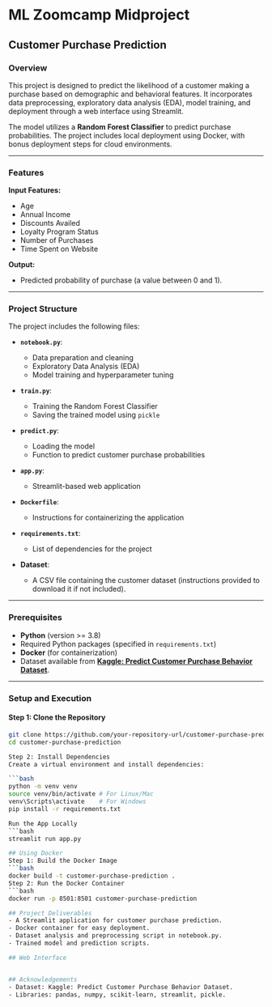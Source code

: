 # ML Zoomcamp Midproject

## Customer Purchase Prediction

### Overview
This project is designed to predict the likelihood of a customer making a purchase based on demographic and behavioral features. It incorporates data preprocessing, exploratory data analysis (EDA), model training, and deployment through a web interface using Streamlit.

The model utilizes a **Random Forest Classifier** to predict purchase probabilities. The project includes local deployment using Docker, with bonus deployment steps for cloud environments.

---

### Features

**Input Features:**
- Age
- Annual Income
- Discounts Availed
- Loyalty Program Status
- Number of Purchases
- Time Spent on Website

**Output:**
- Predicted probability of purchase (a value between 0 and 1).

---

### Project Structure
The project includes the following files:

- **`notebook.py`**:
  - Data preparation and cleaning
  - Exploratory Data Analysis (EDA)
  - Model training and hyperparameter tuning

- **`train.py`**:
  - Training the Random Forest Classifier
  - Saving the trained model using `pickle`

- **`predict.py`**:
  - Loading the model
  - Function to predict customer purchase probabilities

- **`app.py`**:
  - Streamlit-based web application

- **`Dockerfile`**:
  - Instructions for containerizing the application

- **`requirements.txt`**:
  - List of dependencies for the project

- **Dataset**:
  - A CSV file containing the customer dataset (instructions provided to download it if not included).

---

### Prerequisites
- **Python** (version >= 3.8)
- Required Python packages (specified in `requirements.txt`)
- **Docker** (for containerization)
- Dataset available from **[Kaggle: Predict Customer Purchase Behavior Dataset](https://www.kaggle.com/datasets/rabieelkharoua/predict-customer-purchase-behavior-dataset)**.

---

### Setup and Execution

#### Step 1: Clone the Repository
```bash
git clone https://github.com/your-repository-url/customer-purchase-prediction.git
cd customer-purchase-prediction

Step 2: Install Dependencies
Create a virtual environment and install dependencies:

```bash
python -m venv venv
source venv/bin/activate # For Linux/Mac
venv\Scripts\activate    # For Windows
pip install -r requirements.txt

Run the App Locally
```bash
streamlit run app.py

## Using Docker
Step 1: Build the Docker Image
```bash
docker build -t customer-purchase-prediction .
Step 2: Run the Docker Container
```bash
docker run -p 8501:8501 customer-purchase-prediction

## Project Deliverables
- A Streamlit application for customer purchase prediction.
- Docker container for easy deployment.
- Dataset analysis and preprocessing script in notebook.py.
- Trained model and prediction scripts.

## Web Interface


## Acknowledgements
- Dataset: Kaggle: Predict Customer Purchase Behavior Dataset​.
- Libraries: pandas, numpy, scikit-learn, streamlit, pickle.
